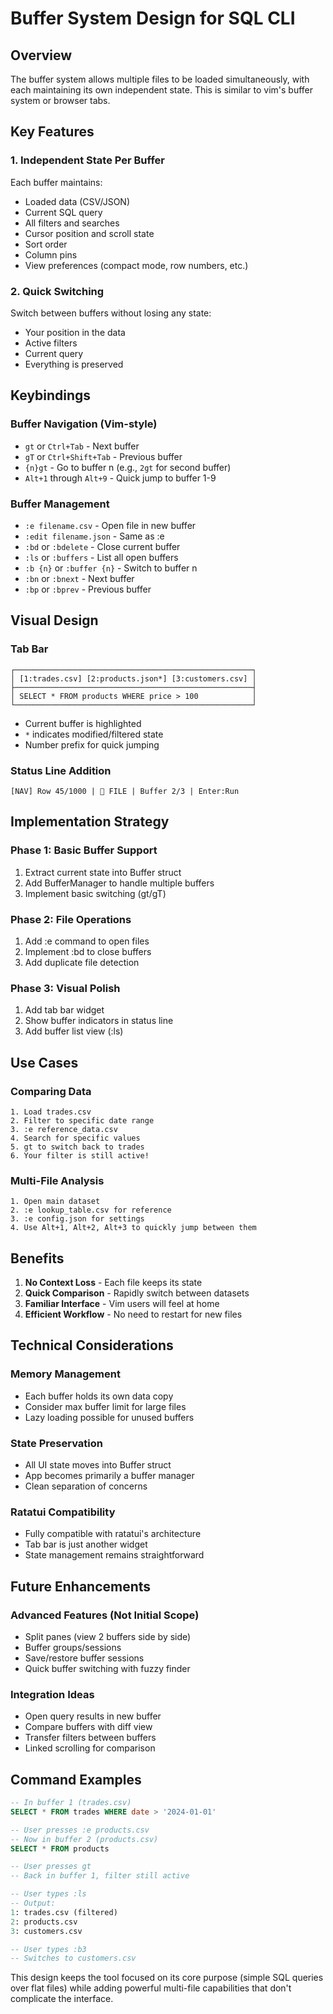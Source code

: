 # Buffer System Design for SQL CLI

## Overview

The buffer system allows multiple files to be loaded simultaneously, with each maintaining its own independent state. This is similar to vim's buffer system or browser tabs.

## Key Features

### 1. Independent State Per Buffer
Each buffer maintains:
- Loaded data (CSV/JSON)
- Current SQL query
- All filters and searches
- Cursor position and scroll state
- Sort order
- Column pins
- View preferences (compact mode, row numbers, etc.)

### 2. Quick Switching
Switch between buffers without losing any state:
- Your position in the data
- Active filters
- Current query
- Everything is preserved

## Keybindings

### Buffer Navigation (Vim-style)
- `gt` or `Ctrl+Tab` - Next buffer
- `gT` or `Ctrl+Shift+Tab` - Previous buffer  
- `{n}gt` - Go to buffer n (e.g., `2gt` for second buffer)
- `Alt+1` through `Alt+9` - Quick jump to buffer 1-9

### Buffer Management
- `:e filename.csv` - Open file in new buffer
- `:edit filename.json` - Same as :e
- `:bd` or `:bdelete` - Close current buffer
- `:ls` or `:buffers` - List all open buffers
- `:b {n}` or `:buffer {n}` - Switch to buffer n
- `:bn` or `:bnext` - Next buffer
- `:bp` or `:bprev` - Previous buffer

## Visual Design

### Tab Bar
```
┌─────────────────────────────────────────────────────┐
│ [1:trades.csv] [2:products.json*] [3:customers.csv] │
├─────────────────────────────────────────────────────┤
│ SELECT * FROM products WHERE price > 100            │
└─────────────────────────────────────────────────────┘
```

- Current buffer is highlighted
- `*` indicates modified/filtered state
- Number prefix for quick jumping

### Status Line Addition
```
[NAV] Row 45/1000 | 📁 FILE | Buffer 2/3 | Enter:Run
```

## Implementation Strategy

### Phase 1: Basic Buffer Support
1. Extract current state into Buffer struct
2. Add BufferManager to handle multiple buffers
3. Implement basic switching (gt/gT)

### Phase 2: File Operations
1. Add :e command to open files
2. Implement :bd to close buffers
3. Add duplicate file detection

### Phase 3: Visual Polish
1. Add tab bar widget
2. Show buffer indicators in status line
3. Add buffer list view (:ls)

## Use Cases

### Comparing Data
```
1. Load trades.csv
2. Filter to specific date range
3. :e reference_data.csv
4. Search for specific values
5. gt to switch back to trades
6. Your filter is still active!
```

### Multi-File Analysis
```
1. Open main dataset
2. :e lookup_table.csv for reference
3. :e config.json for settings
4. Use Alt+1, Alt+2, Alt+3 to quickly jump between them
```

## Benefits

1. **No Context Loss** - Each file keeps its state
2. **Quick Comparison** - Rapidly switch between datasets
3. **Familiar Interface** - Vim users will feel at home
4. **Efficient Workflow** - No need to restart for new files

## Technical Considerations

### Memory Management
- Each buffer holds its own data copy
- Consider max buffer limit for large files
- Lazy loading possible for unused buffers

### State Preservation
- All UI state moves into Buffer struct
- App becomes primarily a buffer manager
- Clean separation of concerns

### Ratatui Compatibility
- Fully compatible with ratatui's architecture
- Tab bar is just another widget
- State management remains straightforward

## Future Enhancements

### Advanced Features (Not Initial Scope)
- Split panes (view 2 buffers side by side)
- Buffer groups/sessions
- Save/restore buffer sessions
- Quick buffer switching with fuzzy finder

### Integration Ideas
- Open query results in new buffer
- Compare buffers with diff view
- Transfer filters between buffers
- Linked scrolling for comparison

## Command Examples

```sql
-- In buffer 1 (trades.csv)
SELECT * FROM trades WHERE date > '2024-01-01'

-- User presses :e products.csv
-- Now in buffer 2 (products.csv)
SELECT * FROM products

-- User presses gt
-- Back in buffer 1, filter still active

-- User types :ls
-- Output:
1: trades.csv (filtered)
2: products.csv
3: customers.csv

-- User types :b3
-- Switches to customers.csv
```

This design keeps the tool focused on its core purpose (simple SQL queries over flat files) while adding powerful multi-file capabilities that don't complicate the interface.